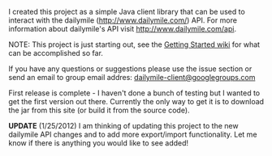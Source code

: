 I created this project as a simple Java client library that can be used to interact with the dailymile (http://www.dailymile.com/) API.  For more information about dailymile's API visit  http://www.dailymile.com/api.


NOTE:  This project is just starting out, see the [Getting Started wiki](http://code.google.com/p/dailymile-client/wiki/GettingStarted) for what can be accomplished so far.

If you have any questions or suggestions please use the issue section or send an email to group email addres: dailymile-client@googlegroups.com


First release is complete - I haven't done a bunch of testing but I wanted to get the first version out there.  Currently the only way to get it is to download the jar from this site (or build it from the source code).


**UPDATE** (1/25/2012)
I am thinking of updating this project to the new dailymile API changes and to add more export/import functionality.  Let me know if there is anything you would like to see added!